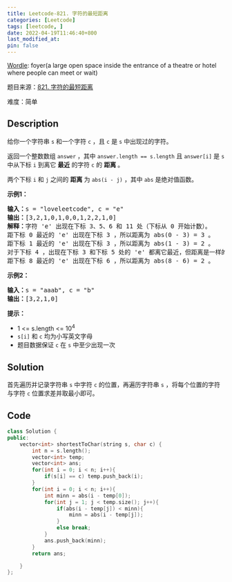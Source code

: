```yaml
---
title: Leetcode-821. 字符的最短距离
categories: [Leetcode]
tags: [leetcode, ]
date: 2022-04-19T11:46:40+800
last_modified_at: 
pin: false
---
```


[Wordle](https://www.nytimes.com/games/wordle/index.html): foyer(a large open space inside the entrance of a theatre or hotel where people can meet or wait)

题目来源：[821. 字符的最短距离](https://leetcode-cn.com/problems/shortest-distance-to-a-character/)

难度：简单

## Description

给你一个字符串 `s` 和一个字符 `c` ，且 `c` 是 `s` 中出现过的字符。

返回一个整数数组 `answer` ，其中 `answer.length == s.length` 且 `answer[i]` 是 `s` 中从下标 `i` 到离它 **最近** 的字符 `c` 的 **距离** 。

两个下标 `i` 和 `j` 之间的 **距离** 为 `abs(i - j)` ，其中 `abs` 是绝对值函数。


**示例1：**

<pre>
<strong>输入：</strong>s = "loveleetcode", c = "e"
<strong>输出：</strong>[3,2,1,0,1,0,0,1,2,2,1,0]
<strong>解释：</strong>字符 'e' 出现在下标 3、5、6 和 11 处（下标从 0 开始计数）。
距下标 0 最近的 'e' 出现在下标 3 ，所以距离为 abs(0 - 3) = 3 。
距下标 1 最近的 'e' 出现在下标 3 ，所以距离为 abs(1 - 3) = 2 。
对于下标 4 ，出现在下标 3 和下标 5 处的 'e' 都离它最近，但距离是一样的 abs(4 - 3) == abs(4 - 5) = 1 。
距下标 8 最近的 'e' 出现在下标 6 ，所以距离为 abs(8 - 6) = 2 。
</pre>

**示例2：**

<pre>
<strong>输入：</strong>s = "aaab", c = "b"
<strong>输出：</strong>[3,2,1,0]
</pre>

**提示：**

- 1 <= s.length <= 10<sup>4</sup>
- `s[i]` 和 `c` 均为小写英文字母
- 题目数据保证 `c` 在 `s` 中至少出现一次 


## Solution

首先遍历并记录字符串 `s` 中字符 `c` 的位置，再遍历字符串 `s` ，将每个位置的字符与字符 `c` 位置求差并取最小即可。


## Code
```c++
class Solution {
public:
    vector<int> shortestToChar(string s, char c) {
        int n = s.length();
        vector<int> temp;
        vector<int> ans;
        for(int i = 0; i < n; i++){
            if(s[i] == c) temp.push_back(i);
        }
        for(int i = 0; i < n; i++){
            int minn = abs(i - temp[0]);
            for(int j = 1; j < temp.size(); j++){
                if(abs(i - temp[j]) < minn){
                    minn = abs(i - temp[j]);
                }
                else break;
            }
            ans.push_back(minn);
        }
        return ans;

    }
};
```
